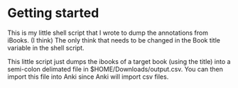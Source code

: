 # Getting started

This is my little shell script that I wrote to dump the annotations from iBooks.  (I think) The only think that needs to be changed in the Book title variable in the shell script.  

This little script just dumps the ibooks of a target book (using the title) into a semi-colon delimated file in $HOME/Downloads/output.csv.  You can then import this file into Anki since Anki will import csv files. 
